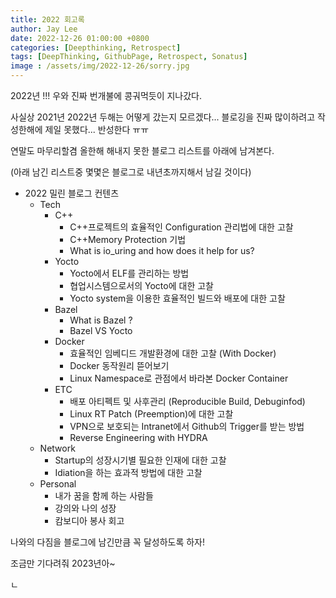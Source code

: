 ```yaml
---
title: 2022 회고록
author: Jay Lee
date: 2022-12-26 01:00:00 +0800
categories: [Deepthinking, Retrospect]
tags: [DeepThinking, GithubPage, Retrospect, Sonatus]
image : /assets/img/2022-12-26/sorry.jpg
---
```


2022년 !!! 우와 진짜 번개불에 콩궈먹듯이 지나갔다.

사실상 2021년 2022년 두해는 어떻게 갔는지 모르겠다...
블로깅을 진짜 많이하려고 작성한해에 제일 못했다...
반성한다 ㅠㅠ

연말도 마무리할겸 올한해 해내지 못한 블로그 리스트를 아래에 남겨본다.

(아래 남긴 리스트중 몇몇은 블로그로 내년초까지해서 남길 것이다)

- 2022 밀린 블로그 컨텐츠
    - Tech
		- C++
			- C++프로젝트의 효율적인 Configuration 관리법에 대한 고찰
			- C++Memory Protection 기법 
			- What is io_uring and how does it help for us?
		- Yocto
			- Yocto에서 ELF를 관리하는 방법
			- 협업시스템으로서의 Yocto에 대한 고찰
			- Yocto system을 이용한 효율적인 빌드와 배포에 대한 고찰
		- Bazel
			- What is Bazel ?
			- Bazel VS Yocto
		- Docker
			- 효율적인 임베디드 개발환경에 대한 고찰 (With Docker)
			- Docker 동작원리 뜯어보기
			- Linux Namespace로 관점에서 바라본 Docker Container
		- ETC
			- 배포 아티펙트 및 사후관리 (Reproducible Build, Debuginfod)
			- Linux RT Patch (Preemption)에 대한 고찰
			- VPN으로 보호되는 Intranet에서 Github의 Trigger를 받는 방법
			- Reverse Engineering with HYDRA
	- Network
		- Startup의 성장시기별 필요한 인재에 대한 고찰
		- Idiation을 하는 효과적 방법에 대한 고찰
	- Personal
		- 내가 꿈을 함께 하는 사람들
		- 강의와 나의 성장
		- 캄보디아 봉사 회고


나와의 다짐을 블로그에 남긴만큼 꼭 달성하도록 하자!

조금만 기다려줘 2023년아~

ㄴ